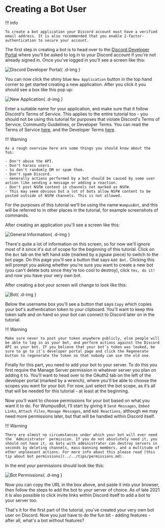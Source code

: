 # Creating a Bot User

!!! Info

    To create a bot application your Discord account must have a verified email address. It is also recommended that you enable 2-factor-authentication to secure your account.

The first step in creating a bot is to head over to the [Discord Developer Portal](https://discordapp.com/developers/applications/me) where you'll be asked to log in to your Discord account if you're not already signed in. Once you've logged in you'll see a screen like this:

![Discord Developer Portal](/assets/img/dev_portal_1.png){ .d-img }

You can now click the shiny blue `New Application` button in the top hand corner to get started creating a new application. After you click it you should see a box like this pop up:

![New Application](/assets/img/dev_portal_2.png){ .d-img }

Enter a suitable name for your application, and make sure that it follow Discord's Terms of Service. This applies to the entire tutorial too - you should not be using this tutorial for purposes that violate Discord's Terms of Service, Community Guidelines, or Developer Terms. You can read the Terms of Service [here](https://dis.gd/terms), and the Developer Terms [here](https://discord.com/developers/docs/legal).

!!! Warning

    As a rough overview here are some things you should know about the ToS:

    - Don't abuse the API.
    - Don't harass users.
    - So don't randomly DM or spam them.
    - Don't spam Discord.
    - Generally actions performed by a bot should be caused by some user action like sending a message or adding a reaction.
    - Don't post NSFW content in channels not marked as NSFW.
    - This may seem obvious but a lot of bots allow NSFW content to be posted outside of NSFW channels. This is not allowed.

For the purposes of this tutorial we'll be using the name `WumpusBot`, and this will be referred to in other places in the tutorial, for example screenshots of commands.

After creating an application you'll see a screen like this:

![General Information](/assets/img/dev_portal_3.png){ .d-img }

There's quite a lot of information on this screen, so for now we'll ignore most of it since it's out of scope for the beginning of this tutorial. Click on the `Bot` tab on the left hand side (marked by a jigsaw piece) to switch to the bot page. On this page you'll see a button that says `Add Bot.` Clicking this will prompt you asking whether you're sure you want to create a new bot (you can't delete bots since they're too cool to destroy), click `Yes, do it!` and now you have your very own bot.

After creating a bot your screen will change to look like this:

![Bot](/assets/img/dev_portal_4.png){ .d-img }

Below the username box you'll see a button that says `Copy` which copies your bot's authentication token to your clipboard. You'll want to keep this token safe and on hand so your bot can connect to Discord later on in the tutorial.

!!! Warning

    Make sure never to post your token anywhere publicly, else people will be able to log in as your bot, and perform actions against the Discord API as your bot. If you believe that your bot’s token was leaked, be sure to go to it’s developer portal page and click the Regenerate button to regenerate the token so that nobody can use the old one.

Finally for this part, you need to add your bot to your server. To do this you first require the Manage Server permission in whatever server you plan on adding it to. You’ll want to head over to the OAuth2 tab on the left of the developer portal (marked by a wrench), where you’ll be able to choose the scopes you want for your bot. For now, just select the bot scope, as it’s all that will be needed for this tutorial - at least at the beginning.

Now you’ll want to choose permissions for your bot based on what you want it to do. For WumpusBot, I’ll start by giving it `Send Messages`, `Embed Links`, `Attach Files`, `Manage Messages`, and `Add Reactions`, although we may need more permissions later, but that will be handled within Discord itself.

!!! Warning

    There are almost no circumstances under which your bot will ever need the `Administrator` permission. If you do not absolutely need it, you should not have it, as bots with administrator can destroy servers in seconds by deleting channels, mass-banning members, and a multitude of other unpleasant actions. For more info about this please read [this tip about bot permissions](../../tips/permissions.md).

In the end your permissions should look like this:

![Bot Permissions](/assets/img/dev_portal_5.png){ .d-img }

Now you can copy the URL in the box above, and paste it into your browser, then follow the steps to add the bot to your server of choice. As of late 2021 it is also possible to click invite links within Discord itself to add a bot to your server too.

That's it for the first part of the tutorial, you've created your very own bot user on Discord. Now you just have to do the fun bit - adding features - after all, what's a bot without features?
